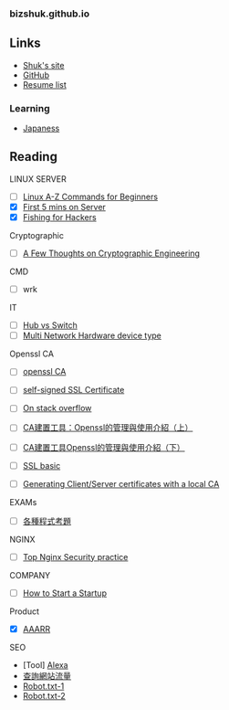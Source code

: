### bizshuk.github.io




## Links
- [Shuk's site](http://shuk.info/)
- [GitHub](https://github.com/BizShuk)
- [Resume list](https://github.com/BizShuk/bizshuk.github.io/tree/master/resume)

### Learning
- [Japaness](https://github.com/BizShuk/japaness)


## Reading

LINUX SERVER
- [ ] [Linux A-Z Commands for Beginners](http://www.sandwichbite.com/linux-a-z-commands-for-beginners/)  
- [X] [First 5 mins on Server](http://plusbryan.com/my-first-5-minutes-on-a-server-or-essential-security-for-linux-servers)
- [X] [Fishing for Hackers](https://sysdig.com/blog/fishing-for-hackers/)

Cryptographic
- [ ] [A Few Thoughts on Cryptographic Engineering](http://blog.cryptographyengineering.com/2011/11/how-not-to-use-symmetric-encryption.html)



CMD
- [ ] wrk

IT
- [ ] [Hub vs Switch](http://fossbytes.com/hub-vs-switch-comparison-and-difference/)
- [ ] [Multi Network Hardware device type](http://fossbytes.com/networking-devices-and-hardware-types/)

Openssl CA
- [ ] [openssl CA](https://jamielinux.com/docs/openssl-certificate-authority/introduction.html)
- [ ] [self-signed SSL Certificate](http://www.akadia.com/services/ssh_test_certificate.html)
- [ ] [On stack overflow](http://stackoverflow.com/questions/10175812/how-to-create-a-self-signed-certificate-with-openssl)
- [ ] [CA建置工具：Openssl的管理與使用介紹（上）](http://www.ascc.sinica.edu.tw/iascc/nl/91/1818/02.txt)
- [ ] [CA建置工具Openssl的管理與使用介紹（下）](http://www.ascc.sinica.edu.tw/iascc/nl/91/1819/02.txt)
- [ ] [SSL basic](http://csc.ocean-pioneer.com/docum/ssl_basic.html)
- [ ] [Generating Client/Server certificates with a local CA](http://dst.lbl.gov/~boverhof/openssl_certs.html)


EXAMs
- [ ] [各種程式考題](https://softnshare.wordpress.com/2016/02/21/%E7%A8%8B%E5%BC%8F%E8%AA%9E%E8%A8%80%E9%9D%A2%E8%A9%A6%E8%80%83%E9%A1%8C%E9%9B%86%E9%8C%A6/)

NGINX
- [ ] [Top Nginx Security practice](http://www.cyberciti.biz/tips/linux-unix-bsd-nginx-webserver-security.html)

COMPANY
- [ ] [How to Start a Startup](https://whodyo.wordpress.com/2015/12/28/how-to-start-a-startups/)

Product
- [X] [AAARR](http://wapbaike.baidu.com/view/10197444.htm?adapt=1&)

SEO
- [Tool] [Alexa](http://www.alexa.com/) 
- [查詢網站流量](http://por.tw/seo/rewrite.php/read-72.html)
- [Robot.txt-1](http://www.webconfs.com/what-is-robots-txt-article-12.php)
- [Robot.txt-2](http://www.robotstxt.org/robotstxt.html)
